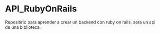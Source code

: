 # API_RubyOnRails
Repositirio para aprender a crear un backend con ruby on rails, sera un api de una biblioteca.
